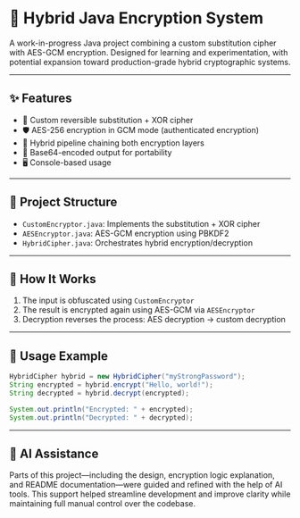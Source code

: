 # 🚀 Hybrid Java Encryption System

A work-in-progress Java project combining a custom substitution cipher with AES-GCM encryption. Designed for learning and experimentation, with potential expansion toward production-grade hybrid cryptographic systems.

---

## ✨ Features

- 🔐 Custom reversible substitution + XOR cipher
- 🛡️ AES-256 encryption in GCM mode (authenticated encryption)
- 🔄 Hybrid pipeline chaining both encryption layers
- 📄 Base64-encoded output for portability
- 🖥️ Console-based usage

---

## 📁 Project Structure

- `CustomEncryptor.java`: Implements the substitution + XOR cipher
- `AESEncryptor.java`: AES-GCM encryption using PBKDF2
- `HybridCipher.java`: Orchestrates hybrid encryption/decryption

---

## 🔧 How It Works

1. The input is obfuscated using `CustomEncryptor`
2. The result is encrypted again using AES-GCM via `AESEncryptor`
3. Decryption reverses the process: AES decryption → custom decryption

---

## 🚦 Usage Example

```java
HybridCipher hybrid = new HybridCipher("myStrongPassword");
String encrypted = hybrid.encrypt("Hello, world!");
String decrypted = hybrid.decrypt(encrypted);

System.out.println("Encrypted: " + encrypted);
System.out.println("Decrypted: " + decrypted);
```
---

## 🤖 AI Assistance

Parts of this project—including the design, encryption logic explanation, and README documentation—were guided and refined with the help of AI tools. This support helped streamline development and improve clarity while maintaining full manual control over the codebase.

